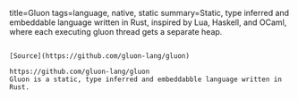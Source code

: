 title=Gluon
tags=language, native, static
summary=Static, type inferred and embeddable language written in Rust, inspired by Lua, Haskell, and OCaml, where each executing gluon thread gets a separate heap.
~~~~~~

[Source](https://github.com/gluon-lang/gluon)

https://github.com/gluon-lang/gluon
Gluon is a static, type inferred and embeddabble language written in Rust.
